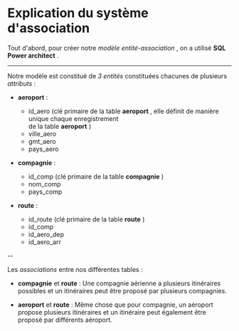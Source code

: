 # Explication du  système d'association

Tout d'abord, pour créer notre  *modèle entité-association* , on a utilisé __SQL Power architect__ .

----

Notre modèle est constitué de _3 entités_ constituées chacunes de plusieurs _attributs_ :

* __aeroport__ :
  * id_aero (clé primaire de la table __aeroport__ , elle définit de manière unique chaque enregistrement   
  de la table __aeroport__ )
  * ville_aero
  * gmt_aero
  * pays_aero

* __compagnie__ :
  * id_comp (clé primaire de la table __compagnie__ )
  * nom_comp
  * pays_comp 
  
* __route__ :
  * id_route (clé primaire de la table __route__ )
  * id_comp
  * id_aero_dep
  * id_aero_arr

--

Les _associations_ entre nos différentes tables :

* __compagnie__ et __route__ : Une compagnie aérienne a plusieurs itinéraires possibles et un itinéraires peut être proposé par plusieurs compagnies. 

* __aeroport__ et __route__ : Même chose que pour compagnie, un aéroport propose plusieurs itinéraires et un itinéraire peut également être proposé par différents aéroport.


